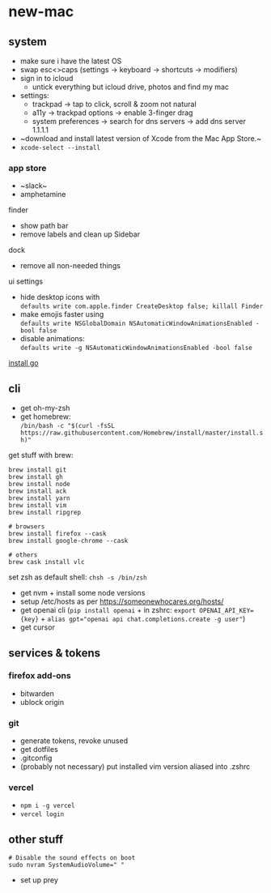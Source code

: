 # new-mac

## system

- make sure i have the latest OS
- swap esc<>caps (settings -> keyboard -> shortcuts -> modifiers)
- sign in to icloud
  - untick everything but icloud drive, photos and find my mac
- settings:
  - trackpad -> tap to click, scroll & zoom not natural
  - a11y -> trackpad options -> enable 3-finger drag
  - system preferences -> search for dns servers -> add dns server 1.1.1.1
- ~download and install latest version of Xcode from the Mac App Store.~
- `xcode-select --install`

### app store
- ~slack~
- amphetamine

finder
- show path bar
- remove labels and clean up Sidebar

dock
- remove all non-needed things

ui settings
- hide desktop icons with  
  `defaults write com.apple.finder CreateDesktop false; killall Finder`
- make emojis faster using  
  `defaults write NSGlobalDomain NSAutomaticWindowAnimationsEnabled -bool false`
- disable animations:  
  `defaults write -g NSAutomaticWindowAnimationsEnabled -bool false`

[install go](https://golang.org/doc/install)

## cli

- get oh-my-zsh
- get homebrew:  
`/bin/bash -c "$(curl -fsSL https://raw.githubusercontent.com/Homebrew/install/master/install.sh)"`

get stuff with brew:
```
brew install git
brew install gh
brew install node
brew install ack
brew install yarn
brew install vim
brew install ripgrep

# browsers
brew install firefox --cask
brew install google-chrome --cask

# others
brew cask install vlc
```

set zsh as default shell:
`chsh -s /bin/zsh`

- get nvm + install some node versions
- setup /etc/hosts as per https://someonewhocares.org/hosts/
- get openai cli (`pip install openai` + in zshrc: `export OPENAI_API_KEY={key}` + `alias gpt="openai api chat.completions.create -g user"`)
- get cursor

## services & tokens

### firefox add-ons
- bitwarden
- ublock origin

### git
- generate tokens, revoke unused
- get dotfiles
- .gitconfig
- (probably not necessary) put installed vim version aliased into .zshrc

### vercel
- `npm i -g vercel`
- `vercel login`

## other stuff
```
# Disable the sound effects on boot
sudo nvram SystemAudioVolume=" "
```
- set up prey

